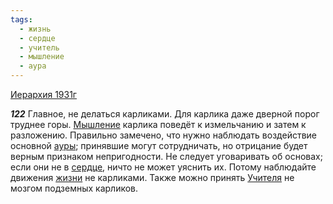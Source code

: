 ```yaml
---
tags:
  - жизнь
  - сердце
  - учитель
  - мышление
  - аура
---
```


[Иерархия 1931г](https://127.0.0.1:4002/agni/1931)

___122___
Главное, не делаться карликами. Для карлика даже дверной порог труднее горы. [Мышление](../../../tags/#мышление) карлика поведёт к измельчанию и затем к разложению. Правильно замечено, что нужно наблюдать воздействие основной [ауры](../../../tags/#аура); принявшие могут сотрудничать, но отрицание будет верным признаком непригодности. Не следует уговаривать об основах; если они не в [сердце](../../../tags/#сердце), ничто не может уяснить их. Потому наблюдайте движения [жизни](../../../tags/#жизнь) не карликами. Также можно принять [Учителя](../../../tags/#учитель) не мозгом подземных карликов.   

